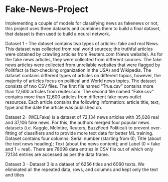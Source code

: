 # Fake-News-Project
Implementing a couple of models for classifying news as fakenews or not, this project uses three datasets and combines them to build a final dataset, that dataset is then used to build a neural network.

Dataset 1 - The dataset contains two types of articles: fake and real News. This dataset was collected from real world
sources; the truthful articles were obtained by crawling articles from Reuters.com (News website). As for the fake news
articles, they were collected from different sources. The fake news articles were collected from unreliable websites that
were flagged by Politifact (a fact-checking organization in the USA) and Wikipedia. The dataset contains different types of
articles on different topics, however, the majority of articles focus on political and World news topics. The dataset consists
of two CSV files. The first file named “True.csv” contains more than 12,600 articles from reuter.com. The second file named
“Fake.csv” contains more than 12,600 articles from different fake news outlet resources. Each article contains the following
information: article title, text, type and the date the article was published on.

Dataset 2- (WELFake) is a dataset of 72,134 news articles with 35,028 real and 37,106 fake news. For this, the authors
merged four popular news datasets (i.e. Kaggle, McIntire, Reuters, BuzzFeed Political) to prevent over-fitting of classifiers
and to provide more text data for better ML training. Dataset contains four columns: Serial number (starting from 0); Title
(about the text news heading); Text (about the news content); and Label (0 = fake and 1 = real). There are 78098 data
entries in CSV file out of which only 72134 entries are accessed as per the data frame.

Dataset 3 - Dataset 3 is a dataset of 6256 titles and 6060 texts. We eliminated all the repeated data, rows, and columns
and kept only the text and titles

